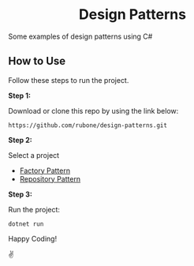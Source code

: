 
<h1 align="center">
  Design Patterns
</h1>

Some examples of design patterns using C#

## How to Use 

Follow these steps to run the project.

**Step 1:**

Download or clone this repo by using the link below:

```
https://github.com/rubone/design-patterns.git
```

**Step 2:**

Select a project

- [Factory Pattern](https://github.com/rubone/design-patterns/tree/main/src/Factory)
- [Repository Pattern](https://github.com/rubone/design-patterns/tree/main/src/Factory)

**Step 3:**

Run the project:

```
dotnet run
```

Happy Coding!

:v: